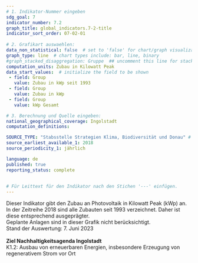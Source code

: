 ```yaml
---
# 1. Indikator-Nummer eingeben 
sdg_goal: 7 
indicator_number: 7.2
graph_title: global_indicators.7-2-title
indicator_sort_order: 07-02-01
 
# 2. Grafikart auswaehlen: 
data_non_statistical: false  # set to 'false' for chart/graph visualization 
graph_type: line  # chart types include: bar, line, binary 
#graph_stacked_disaggregation: Gruppe  ## uncomment this line for stacked bars. eplace 'Geschlecht' with the field of aggregation. 
computation_units: Zubau in Kilowatt Peak 
data_start_values:  # initialize the field to be shown  
 - field: Group 
   value: Zubau in kWp seit 1993 
 - field: Group 
   value: Zubau in kWp
 - field: Group 
   value: kWp Gesamt 

# 3. Berechnung und Quelle eingeben: 
national_geographical_coverage: Ingolstadt 
computation_definitions: 

SOURCE_TYPE: "Stabsstelle Strategien Klima, Biodiversität und Donau" # data source  
source_earliest_available_1: 2018
source_periodicity_1: jährlich

language: de   
published: true 
reporting_status: complete
 
 
# Für Leittext für den Indikator nach den Stichen '---' einfügen. 
---
```

Dieser Indikator gibt den Zubau an Photovoltaik in Kilowatt Peak (kWp) an. In der Zeitreihe 2018 sind alle Zubauten seit 1993 verzeichnet.
Daher ist diese entsprechend ausgeprägter. <br>
Geplante Anlagen sind in dieser Grafik nicht berücksichtigt.<br>
Stand der Auswertung: 7. Juni 2023<br>
<br>
<b>Ziel Nachhaltigkeitsagenda Ingolstadt</b><br>
K1.2: Ausbau von erneuerbaren Energien, insbesondere Erzeugung von regenerativem Strom vor Ort
